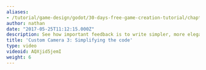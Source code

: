 ```yaml
---
aliases:
- /tutorial/game-design/godot/30-days-free-game-creation-tutorial/chapter1/5_custom_camera_in_godot_2_let's_simplify_the_code!
author: nathan
date: "2017-05-25T11:12:15.000Z"
description: See how important feedback is to write simpler, more elegant code.
title: 'Custom Camera 3: Simplifying the code'
type: video
videoid: AQXjid5jemI
weight: 6
---
```

